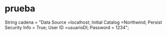 # prueba
String cadena = "Data Source =localhost; Initial Catalog =Northwind; Persist Security Info = True; User ID =usuarioDI; Password = 1234";
